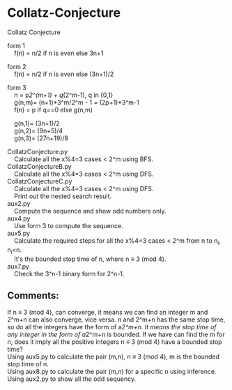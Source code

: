 # Collatz-Conjecture
Collatz Conjecture  

form 1  
&nbsp;&nbsp;&nbsp; f(n) = n/2 if n is even else 3n+1  

form 2  
&nbsp;&nbsp;&nbsp; f(n) = n/2 if n is even else (3n+1)/2  

form 3  
&nbsp;&nbsp;&nbsp; n = p*2^(m+1) + q*(2^m-1), q in {0,1}  
&nbsp;&nbsp;&nbsp; g(n,m)= (n+1)*3^m/2^m - 1 = (2p+1)*3^m-1  
&nbsp;&nbsp;&nbsp; f(n) = p if q==0 else g(n,m)  

&nbsp;&nbsp;&nbsp; g(n,1)= (3n+1)/2  
&nbsp;&nbsp;&nbsp; g(n,2)= (9n+5)/4  
&nbsp;&nbsp;&nbsp; g(n,3)= (27n+19)/8  

CollatzConjecture.py  
&nbsp;&nbsp;&nbsp; Calculate all the x%4=3 cases < 2^m using BFS.  
CollatzConjectureB.py  
&nbsp;&nbsp;&nbsp; Calculate all the x%4=3 cases < 2^m using DFS.  
CollatzConjectureC.py  
&nbsp;&nbsp;&nbsp; Calculate all the x%4=3 cases < 2^m using DFS.  
&nbsp;&nbsp;&nbsp; Print out the nested search result.  
aux2.py  
&nbsp;&nbsp;&nbsp; Compute the sequence and show odd numbers only.  
aux4.py  
&nbsp;&nbsp;&nbsp; Use form 3 to compute the sequence.  
aux5.py  
&nbsp;&nbsp;&nbsp; Calculate the required steps for all the x%4=3 cases < 2^m from n to n<sub>i</sub>, n<sub>i</sub><n.  
&nbsp;&nbsp;&nbsp; It's the bounded stop time of n, where n ≡ 3 (mod 4).  
aux7.py  
&nbsp;&nbsp;&nbsp; Check the 3^n-1 binary form for 2^n-1.  

## Comments:  
If n ≡ 3 (mod 4), can converge, it means we can find an integer m and 2^m+n can also converge, vice versa.
n and 2^m+n has the same stop time, so do all the integers have the form of a*2^m+n.
It means the stop time of any integer in the form of a*2^m+n is bounded.
If we have can find the m for n, does it imply all the positive integers n ≡ 3 (mod 4) have a bounded stop time?  
Using aux5.py to calculate the pair (m,n), n ≡ 3 (mod 4), m is the bounded stop time of n.  
Using aux8.py to calculate the pair (m,n) for a specific n using inference.  
Using aux2.py to show all the odd sequency.
